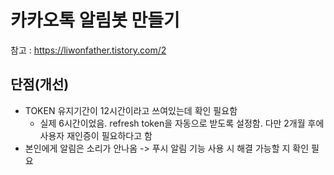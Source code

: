 # 카카오톡 알림봇 만들기

참고 : https://liwonfather.tistory.com/2

## 단점(개선)

- TOKEN 유지기간이 12시간이라고 쓰여있는데 확인 필요함
  - 실제 6시간이었음. refresh token을 자동으로 받도록 설정함. 다만 2개월 후에 사용자 재인증이 필요하다고 함
- 본인에게 알림은 소리가 안나옴  -> 푸시 알림 기능 사용 시 해결 가능할 지 확인 필요